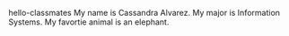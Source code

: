 hello-classmates
My name is Cassandra Alvarez. 
My major is Information Systems.
My favortie animal is an elephant.  
